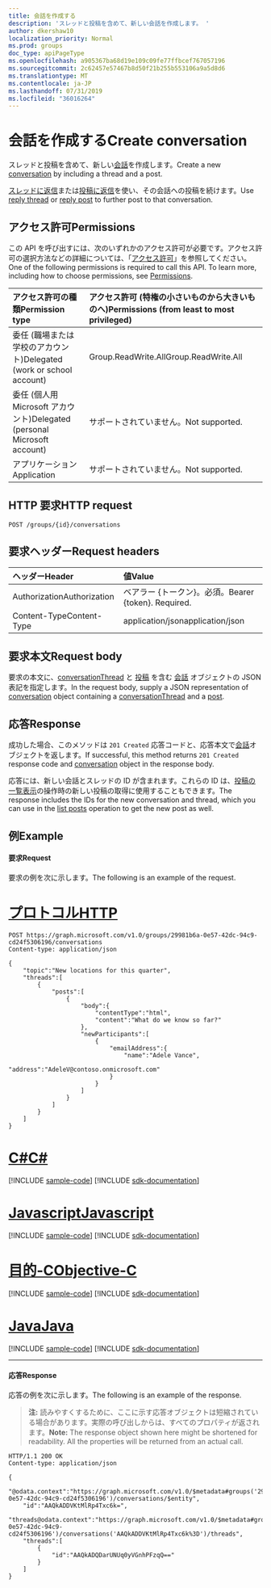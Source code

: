 ```yaml
---
title: 会話を作成する
description: 'スレッドと投稿を含めて、新しい会話を作成します。 '
author: dkershaw10
localization_priority: Normal
ms.prod: groups
doc_type: apiPageType
ms.openlocfilehash: a905367ba68d19e109c09fe77ffbcef767057196
ms.sourcegitcommit: 2c62457e57467b8d50f21b255b553106a9a5d8d6
ms.translationtype: MT
ms.contentlocale: ja-JP
ms.lasthandoff: 07/31/2019
ms.locfileid: "36016264"
---
```

# <a name="create-conversation"></a><span data-ttu-id="8d30a-103">会話を作成する</span><span class="sxs-lookup"><span data-stu-id="8d30a-103">Create conversation</span></span>
<span data-ttu-id="8d30a-104">スレッドと投稿を含めて、新しい[会話](../resources/conversation.md)を作成します。</span><span class="sxs-lookup"><span data-stu-id="8d30a-104">Create a new [conversation](../resources/conversation.md) by including a thread and a post.</span></span> 

<span data-ttu-id="8d30a-105">[スレッドに返信](conversationthread-reply.md)または[投稿に返信](post-reply.md)を使い、その会話への投稿を続けます。</span><span class="sxs-lookup"><span data-stu-id="8d30a-105">Use [reply thread](conversationthread-reply.md) or [reply post](post-reply.md) to further post to that conversation.</span></span>

## <a name="permissions"></a><span data-ttu-id="8d30a-106">アクセス許可</span><span class="sxs-lookup"><span data-stu-id="8d30a-106">Permissions</span></span>
<span data-ttu-id="8d30a-p101">この API を呼び出すには、次のいずれかのアクセス許可が必要です。アクセス許可の選択方法などの詳細については、「[アクセス許可](/graph/permissions-reference)」を参照してください。</span><span class="sxs-lookup"><span data-stu-id="8d30a-p101">One of the following permissions is required to call this API. To learn more, including how to choose permissions, see [Permissions](/graph/permissions-reference).</span></span>

|<span data-ttu-id="8d30a-109">アクセス許可の種類</span><span class="sxs-lookup"><span data-stu-id="8d30a-109">Permission type</span></span>      | <span data-ttu-id="8d30a-110">アクセス許可 (特権の小さいものから大きいものへ)</span><span class="sxs-lookup"><span data-stu-id="8d30a-110">Permissions (from least to most privileged)</span></span>              |
|:--------------------|:---------------------------------------------------------|
|<span data-ttu-id="8d30a-111">委任 (職場または学校のアカウント)</span><span class="sxs-lookup"><span data-stu-id="8d30a-111">Delegated (work or school account)</span></span> | <span data-ttu-id="8d30a-112">Group.ReadWrite.All</span><span class="sxs-lookup"><span data-stu-id="8d30a-112">Group.ReadWrite.All</span></span>    |
|<span data-ttu-id="8d30a-113">委任 (個人用 Microsoft アカウント)</span><span class="sxs-lookup"><span data-stu-id="8d30a-113">Delegated (personal Microsoft account)</span></span> | <span data-ttu-id="8d30a-114">サポートされていません。</span><span class="sxs-lookup"><span data-stu-id="8d30a-114">Not supported.</span></span>    |
|<span data-ttu-id="8d30a-115">アプリケーション</span><span class="sxs-lookup"><span data-stu-id="8d30a-115">Application</span></span> | <span data-ttu-id="8d30a-116">サポートされていません。</span><span class="sxs-lookup"><span data-stu-id="8d30a-116">Not supported.</span></span> |

## <a name="http-request"></a><span data-ttu-id="8d30a-117">HTTP 要求</span><span class="sxs-lookup"><span data-stu-id="8d30a-117">HTTP request</span></span>
<!-- { "blockType": "ignored" } -->
```http
POST /groups/{id}/conversations
```

## <a name="request-headers"></a><span data-ttu-id="8d30a-118">要求ヘッダー</span><span class="sxs-lookup"><span data-stu-id="8d30a-118">Request headers</span></span>
| <span data-ttu-id="8d30a-119">ヘッダー</span><span class="sxs-lookup"><span data-stu-id="8d30a-119">Header</span></span>       | <span data-ttu-id="8d30a-120">値</span><span class="sxs-lookup"><span data-stu-id="8d30a-120">Value</span></span> |
|:---------------|:--------|
| <span data-ttu-id="8d30a-121">Authorization</span><span class="sxs-lookup"><span data-stu-id="8d30a-121">Authorization</span></span>  | <span data-ttu-id="8d30a-p102">ベアラー {トークン}。必須。</span><span class="sxs-lookup"><span data-stu-id="8d30a-p102">Bearer {token}. Required.</span></span>  |
| <span data-ttu-id="8d30a-124">Content-Type</span><span class="sxs-lookup"><span data-stu-id="8d30a-124">Content-Type</span></span>  | <span data-ttu-id="8d30a-125">application/json</span><span class="sxs-lookup"><span data-stu-id="8d30a-125">application/json</span></span>  |

## <a name="request-body"></a><span data-ttu-id="8d30a-126">要求本文</span><span class="sxs-lookup"><span data-stu-id="8d30a-126">Request body</span></span>
<span data-ttu-id="8d30a-127">要求の本文に、[conversationThread](../resources/conversationthread.md) と [投稿](../resources/post.md) を含む [会話](../resources/conversation.md) オブジェクトの JSON 表記を指定します。</span><span class="sxs-lookup"><span data-stu-id="8d30a-127">In the request body, supply a JSON representation of [conversation](../resources/conversation.md) object containing a [conversationThread](../resources/conversationthread.md) and a [post](../resources/post.md).</span></span>

## <a name="response"></a><span data-ttu-id="8d30a-128">応答</span><span class="sxs-lookup"><span data-stu-id="8d30a-128">Response</span></span>
<span data-ttu-id="8d30a-129">成功した場合、このメソッドは `201 Created` 応答コードと、応答本文で[会話](../resources/conversation.md)オブジェクトを返します。</span><span class="sxs-lookup"><span data-stu-id="8d30a-129">If successful, this method returns `201 Created` response code and [conversation](../resources/conversation.md) object in the response body.</span></span>

<span data-ttu-id="8d30a-130">応答には、新しい会話とスレッドの ID が含まれます。これらの ID は、[投稿の一覧表示](conversationthread-list-posts.md)の操作時の新しい投稿の取得に使用することもできます。</span><span class="sxs-lookup"><span data-stu-id="8d30a-130">The response includes the IDs for the new conversation and thread, which you can use in the [list posts](conversationthread-list-posts.md) operation to get the new post as well.</span></span>

## <a name="example"></a><span data-ttu-id="8d30a-131">例</span><span class="sxs-lookup"><span data-stu-id="8d30a-131">Example</span></span>
#### <a name="request"></a><span data-ttu-id="8d30a-132">要求</span><span class="sxs-lookup"><span data-stu-id="8d30a-132">Request</span></span>
<span data-ttu-id="8d30a-133">要求の例を次に示します。</span><span class="sxs-lookup"><span data-stu-id="8d30a-133">The following is an example of the request.</span></span>

# <a name="httptabhttp"></a>[<span data-ttu-id="8d30a-134">プロトコル</span><span class="sxs-lookup"><span data-stu-id="8d30a-134">HTTP</span></span>](#tab/http)
<!-- {
  "blockType": "request",
  "sampleKeys": ["29981b6a-0e57-42dc-94c9-cd24f5306196"],
  "name": "create_conversation_from_group"
}-->
```http
POST https://graph.microsoft.com/v1.0/groups/29981b6a-0e57-42dc-94c9-cd24f5306196/conversations
Content-type: application/json

{
    "topic":"New locations for this quarter",
    "threads":[
        {
            "posts":[
                {
                    "body":{
                        "contentType":"html",
                        "content":"What do we know so far?"
                    },
                    "newParticipants":[
                        {
                            "emailAddress":{
                                "name":"Adele Vance",
                                "address":"AdeleV@contoso.onmicrosoft.com"
                            }
                        }
                    ]
                }
            ]
        }
    ]
}
```
# <a name="ctabcsharp"></a>[<span data-ttu-id="8d30a-135">C#</span><span class="sxs-lookup"><span data-stu-id="8d30a-135">C#</span></span>](#tab/csharp)
[!INCLUDE [sample-code](../includes/snippets/csharp/create-conversation-from-group-csharp-snippets.md)]
[!INCLUDE [sdk-documentation](../includes/snippets/snippets-sdk-documentation-link.md)]

# <a name="javascripttabjavascript"></a>[<span data-ttu-id="8d30a-136">Javascript</span><span class="sxs-lookup"><span data-stu-id="8d30a-136">Javascript</span></span>](#tab/javascript)
[!INCLUDE [sample-code](../includes/snippets/javascript/create-conversation-from-group-javascript-snippets.md)]
[!INCLUDE [sdk-documentation](../includes/snippets/snippets-sdk-documentation-link.md)]

# <a name="objective-ctabobjc"></a>[<span data-ttu-id="8d30a-137">目的-C</span><span class="sxs-lookup"><span data-stu-id="8d30a-137">Objective-C</span></span>](#tab/objc)
[!INCLUDE [sample-code](../includes/snippets/objc/create-conversation-from-group-objc-snippets.md)]
[!INCLUDE [sdk-documentation](../includes/snippets/snippets-sdk-documentation-link.md)]

# <a name="javatabjava"></a>[<span data-ttu-id="8d30a-138">Java</span><span class="sxs-lookup"><span data-stu-id="8d30a-138">Java</span></span>](#tab/java)
[!INCLUDE [sample-code](../includes/snippets/java/create-conversation-from-group-java-snippets.md)]
[!INCLUDE [sdk-documentation](../includes/snippets/snippets-sdk-documentation-link.md)]

---


#### <a name="response"></a><span data-ttu-id="8d30a-139">応答</span><span class="sxs-lookup"><span data-stu-id="8d30a-139">Response</span></span>
<span data-ttu-id="8d30a-140">応答の例を次に示します。</span><span class="sxs-lookup"><span data-stu-id="8d30a-140">The following is an example of the response.</span></span>
><span data-ttu-id="8d30a-p103">**注:** 読みやすくするために、ここに示す応答オブジェクトは短縮されている場合があります。実際の呼び出しからは、すべてのプロパティが返されます。</span><span class="sxs-lookup"><span data-stu-id="8d30a-p103">**Note:** The response object shown here might be shortened for readability. All the properties will be returned from an actual call.</span></span>

<!-- {
  "blockType": "response",
  "truncated": true,
  "@odata.type": "microsoft.graph.conversation"
} -->
```http
HTTP/1.1 200 OK
Content-type: application/json

{
    "@odata.context":"https://graph.microsoft.com/v1.0/$metadata#groups('29981b6a-0e57-42dc-94c9-cd24f5306196')/conversations/$entity",
    "id":"AAQkADDVKtMlRp4Txc6k=",
    "threads@odata.context":"https://graph.microsoft.com/v1.0/$metadata#groups('29981b6a-0e57-42dc-94c9-cd24f5306196')/conversations('AAQkADDVKtMlRp4Txc6k%3D')/threads",
    "threads":[
        {
            "id":"AAQkADQDarUNUq0yVGnhPFzqQ=="
        }
    ]
}
```

<!-- uuid: 8fcb5dbc-d5aa-4681-8e31-b001d5168d79
2015-10-25 14:57:30 UTC -->
<!-- {
  "type": "#page.annotation",
  "description": "Create Conversation",
  "keywords": "",
  "section": "documentation",
  "tocPath": "",
  "suppressions": [
  ]
}-->
